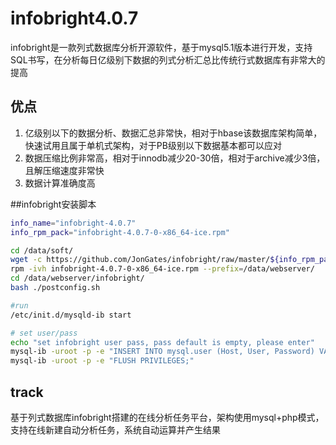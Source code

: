 # infobright4.0.7
infobright是一款列式数据库分析开源软件，基于mysql5.1版本进行开发，支持SQL书写，在分析每日亿级别下数据的列式分析汇总比传统行式数据库有非常大的提高
## 优点
1. 亿级别以下的数据分析、数据汇总非常快，相对于hbase该数据库架构简单，快速试用且属于单机式架构，对于PB级别以下数据基本都可以应对
2. 数据压缩比例非常高，相对于innodb减少20-30倍，相对于archive减少3倍，且解压缩速度非常快
3. 数据计算准确度高


##infobright安装脚本
```Bash
info_name="infobright-4.0.7"
info_rpm_pack="infobright-4.0.7-0-x86_64-ice.rpm"

cd /data/soft/ 
wget -c https://github.com/JonGates/infobright/raw/master/${info_rpm_pack} -O $info_rpm_pack
rpm -ivh infobright-4.0.7-0-x86_64-ice.rpm --prefix=/data/webserver/
cd /data/webserver/infobright/ 
bash ./postconfig.sh

#run
/etc/init.d/mysqld-ib start

# set user/pass
echo "set infobright user pass, pass default is empty, please enter"
mysql-ib -uroot -p -e "INSERT INTO mysql.user (Host, User, Password) VALUES ('%', 'infobright', PASSWORD('infobright'));"
mysql-ib -uroot -p -e "FLUSH PRIVILEGES;"
```


## track
基于列式数据库infobright搭建的在线分析任务平台，架构使用mysql+php模式，支持在线新建自动分析任务，系统自动运算并产生结果
